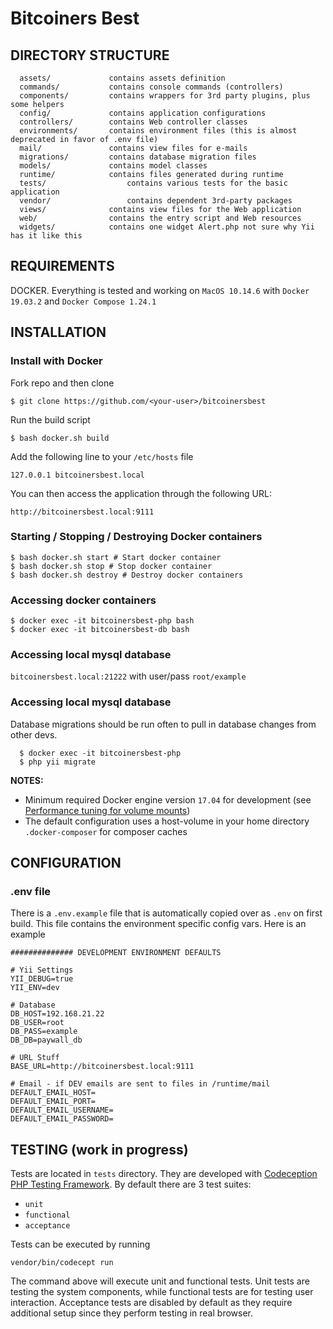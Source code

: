# Bitcoiners Best

DIRECTORY STRUCTURE
-------------------

      assets/             contains assets definition
      commands/           contains console commands (controllers)
      components/         contains wrappers for 3rd party plugins, plus some helpers
      config/             contains application configurations
      controllers/        contains Web controller classes
      environments/       contains environment files (this is almost deprecated in favor of .env file)
      mail/               contains view files for e-mails
      migrations/         contains database migration files
      models/             contains model classes
      runtime/            contains files generated during runtime
      tests/                  contains various tests for the basic application
      vendor/                 contains dependent 3rd-party packages
      views/              contains view files for the Web application
      web/                contains the entry script and Web resources
      widgets/            contains one widget Alert.php not sure why Yii has it like this



REQUIREMENTS
------------

DOCKER. Everything is tested and working on `MacOS 10.14.6` with `Docker 19.03.2` and `Docker Compose 1.24.1`


INSTALLATION
------------

### Install with Docker

Fork repo and then clone

    $ git clone https://github.com/<your-user>/bitcoinersbest

Run the build script

    $ bash docker.sh build
    
Add the following line to your `/etc/hosts` file

    127.0.0.1 bitcoinersbest.local
    
You can then access the application through the following URL:

    http://bitcoinersbest.local:9111
   
### Starting / Stopping / Destroying Docker containers
    $ bash docker.sh start # Start docker container
    $ bash docker.sh stop # Stop docker container
    $ bash docker.sh destroy # Destroy docker containers

### Accessing docker containers
    $ docker exec -it bitcoinersbest-php bash
    $ docker exec -it bitcoinersbest-db bash

### Accessing local mysql database
   `bitcoinersbest.local:21222` with user/pass `root/example`
   
### Accessing local mysql database

Database migrations should be run often to pull in database changes from other devs.
      
      $ docker exec -it bitcoinersbest-php
      $ php yii migrate
    
**NOTES:** 
- Minimum required Docker engine version `17.04` for development (see [Performance tuning for volume mounts](https://docs.docker.com/docker-for-mac/osxfs-caching/))
- The default configuration uses a host-volume in your home directory `.docker-composer` for composer caches


CONFIGURATION
-------------

### .env file

There is a `.env.example` file that is automatically copied over as `.env` on first build. This file contains the environment specific config vars. Here is an example

```
############## DEVELOPMENT ENVIRONMENT DEFAULTS

# Yii Settings
YII_DEBUG=true
YII_ENV=dev

# Database
DB_HOST=192.168.21.22
DB_USER=root
DB_PASS=example
DB_DB=paywall_db

# URL Stuff
BASE_URL=http://bitcoinersbest.local:9111

# Email - if DEV emails are sent to files in /runtime/mail
DEFAULT_EMAIL_HOST=
DEFAULT_EMAIL_PORT=
DEFAULT_EMAIL_USERNAME=
DEFAULT_EMAIL_PASSWORD=
```

TESTING (work in progress)
-------

Tests are located in `tests` directory. They are developed with [Codeception PHP Testing Framework](http://codeception.com/).
By default there are 3 test suites:

- `unit`
- `functional`
- `acceptance`

Tests can be executed by running

```
vendor/bin/codecept run
```

The command above will execute unit and functional tests. Unit tests are testing the system components, while functional
tests are for testing user interaction. Acceptance tests are disabled by default as they require additional setup since
they perform testing in real browser. 
